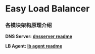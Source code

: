 # Easy Load Balancer

### 各模块架构原理介绍
**DNS Server: [dnsserver readme][1]**

[1]: https://github.com/LeechanX/Easy-Load-Balancer/blob/master/dnsserver/README.md

**LB Agent: [lb agent readme][2]**

[2]: https://github.com/LeechanX/Easy-Load-Balancer/blob/master/lbagent/README.md
